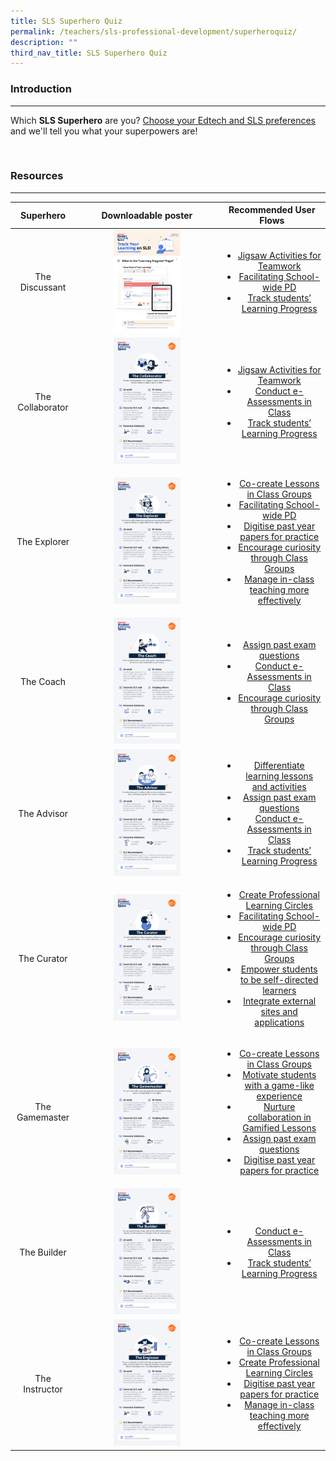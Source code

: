 ```yaml
---
title: SLS Superhero Quiz
permalink: /teachers/sls-professional-development/superheroquiz/
description: ""
third_nav_title: SLS Superhero Quiz
---
```

<h3>Introduction</h3>
<hr>
<p>Which <b>SLS Superhero</b> are you? <a target="_blank" href="https://www.opinionstage.com/api/v2/widgets/84312282-ddd9-4f07-9c36-b9a463720b98/iframe">Choose your Edtech and SLS preferences</a> and we'll tell you what your superpowers are!</p>
<br>

<h3>Resources</h3>
<hr>

<table class="sug-datatable basic">
<thead>
<tr>
<th style="text-align: center; vertical-align: middle;">Superhero</th>      
      <th style="text-align: center; vertical-align: middle;">Downloadable poster</th>
      <th style="text-align: center; vertical-align: middle;">Recommended User Flows</th>
    </tr>
  </thead>
  <tbody>
        <tr>
          <td style="text-align: center; vertical-align: middle;">     
          <p>The Discussant</p>
        </td>
          <td style="text-align: center; vertical-align: middle;">     
        <a target="_blank" href="/files/Marcomms/SLS%20Superhero%20Quiz/The%20Discussant.pdf"> <img width="50%" src="/images/2Teacher/Marcomms/R16%20(1_2)%20Students_Learning%20Progress.png"></a> <br>
            </td>
      <td style="text-align: center; vertical-align: middle;">  
        <ul>		
        <li><a target="_blank" href="/teachers/sls-superhero-quiz/jigsaw-activities-for-teamwork/">Jigsaw Activities for Teamwork</a>
        </li>
        <li><a target="_blank" href="/teachers/sls-superhero-quiz/facilitating-schoolwide-pd/">Facilitating School-wide PD</a>
        </li>
        <li><a target="_blank" href="/teachers/sls-superhero-quiz/track-students-learning-progress/">Track students’ Learning Progress</a>
        </li>
        </ul>
        </td>
    </tr>
    <tr>
      <td style="text-align: center; vertical-align: middle;">   
        <p>The Collaborator</p>
      </td>
      <td style="text-align: center; vertical-align: middle;">
        <a target="_blank" href="/files/Marcomms/SLS%20Superhero%20Quiz/The%20Collaborator.pdf"> <img width="50%" src="/images/2Teacher/Marcomms/SLS%20Superhero%20Quiz/The%20Collaborator.png"></a> <br>     
	</td>       
        <td style="text-align: center; vertical-align: middle;">  
          <ul>
            <li><a target="_blank" href="/teachers/sls-superhero-quiz/jigsaw-activities-for-teamwork/">Jigsaw Activities for Teamwork</a>
            </li>
            <li><a target="_blank" href="/teachers/sls-superhero-quiz/conduct-eassessments-in-class/">Conduct e-Assessments in Class</a>
            </li>
            <li><a target="_blank" href="/teachers/sls-superhero-quiz/track-students-learning-progress/">Track students’ Learning Progress</a>
            </li>
            </ul>
    </td>
      </tr>
    <tr>
      <td style="text-align: center; vertical-align: middle;">     
        <p>The Explorer</p>
      </td>
      <td style="text-align: center; vertical-align: middle;">
        <a target="_blank" href="/files/Marcomms/SLS%20Superhero%20Quiz/The%20Explorer.pdf"> <img width="50%" src="/images/2Teacher/Marcomms/SLS%20Superhero%20Quiz/The%20Explorer.png"></a> <br>      </td>        
        <td style="text-align: center; vertical-align: middle;">  
          <ul>
            <li><a target="_blank" href="../../teachers/teachingwithsls/Co-create Lessons in Class Groups.html">Co-create Lessons in Class Groups</a>
            </li>
            <li><a target="_blank" href="../../teachers/teachingwithsls/Facilitating School-wide PD.html">Facilitating School-wide PD</a>
            </li>
            <li><a target="_blank" href="../../teachers/teachingwithsls/Digitise past year papers for practice.html">Digitise past year papers for practice</a>
            </li>
            <li><a target="_blank" href="../../teachers/teachingwithsls/Encourage curiosity through Class Groups.html">Encourage curiosity through Class Groups</a>
            </li>
            <li><a target="_blank" href="../../teachers/teachingwithsls/Manage in-class teaching more effectively.html">Manage in-class teaching more effectively</a>
            </li>
            </ul>
    </td>
      </tr>
    <tr>
      <td style="text-align: center; vertical-align: middle;">
        <p>The Coach</p>
      </td>
      <td style="text-align: center; vertical-align: middle;">
        <a target="_blank" href="/files/Marcomms/SLS%20Superhero%20Quiz/The%20Coach.pdf"> <img width="50%" src="/images/2Teacher/Marcomms/SLS%20Superhero%20Quiz/The%20Coach.png"></a> <br>      
			</td>    
        <td style="text-align: center; vertical-align: middle;">  
          <ul>
            <li><a target="_blank" href="../../teachers/teachingwithsls/Assign past exam questions.html">Assign past exam questions </a>
            </li>
            <li><a target="_blank" href="../../teachers/teachingwithsls/Conduct e-Assessments in Class.html">Conduct e-Assessments in Class</a>
            </li>
            <li><a target="_blank" href="../../teachers/teachingwithsls/Encourage curiosity through Class Groups.html">Encourage curiosity through Class Groups</a>
            </li>
            </ul>
    </td>
      </tr>
    <tr>
      <td style="text-align: center; vertical-align: middle;">
        <p>The Advisor</p>
      </td>
      <td style="text-align: center; vertical-align: middle;">
        <a target="_blank" href="/files/Marcomms/SLS%20Superhero%20Quiz/The%20Advisor.pdf"> <img width="50%" src="/images/2Teacher/Marcomms/SLS%20Superhero%20Quiz/The%20Advisor.png"></a> <br>     
			</td>   
        <td style="text-align: center; vertical-align: middle;">  
          <ul>
            <li><a target="_blank" href="../../teachers/teachingwithsls/Differentiate learning lessons and activities.html">Differentiate learning lessons and activities</a>
            </li>
            <li><a target="_blank" href="../../teachers/teachingwithsls/Assign past exam questions.html">Assign past exam questions </a>
            </li>
            <li><a target="_blank" href="../../teachers/teachingwithsls/Conduct e-Assessments in Class.html">Conduct e-Assessments in Class</a>
            </li>
            <li><a target="_blank" href="../../teachers/teachingwithsls/Track students’ Learning Progress.html">Track students’ Learning Progress</a>
            </li>
            </ul>
      </td></tr>
    <tr>
      <td style="text-align: center; vertical-align: middle;">
        <p>The Curator</p>
      </td>
      <td style="text-align: center; vertical-align: middle;">
        <a target="_blank" href="/files/Marcomms/SLS%20Superhero%20Quiz/The%20Curator.pdf"> <img width="50%" src="/images/2Teacher/Marcomms/SLS%20Superhero%20Quiz/The%20Curator.png"></a> <br>      
</td>
			<td style="text-align: center; vertical-align: middle;">  
              <ul>
                <li><a target="_blank" href="../../teachers/teachingwithsls/Create Professional Learning Circles.html">Create Professional Learning Circles</a>
                </li>
                <li><a target="_blank" href="../../teachers/teachingwithsls/Facilitating School-wide PD.html">Facilitating School-wide PD</a>
                </li>
                <li><a target="_blank" href="../../teachers/teachingwithsls/Encourage curiosity through Class Groups.html">Encourage curiosity through Class Groups</a>
                </li>
                <li><a target="_blank" href="../../teachers/teachingwithsls/Empower students to be self-directed learners.html">Empower students to be self-directed learners</a>
                </li>
                <li><a target="_blank" href="../../teachers/teachingwithsls/Integrate external sites and applications.html">Integrate external sites and applications</a>
                </li>
                </ul>
        </td>
        </tr>
    <tr>
      <td style="text-align: center; vertical-align: middle;">
        <p>The Gamemaster</p>
      </td>
      <td style="text-align: center; vertical-align: middle;">
        <a target="_blank" href="/files/Marcomms/SLS%20Superhero%20Quiz/The%20Gamemaster.pdf"> <img width="50%" src="/images/2Teacher/Marcomms/SLS%20Superhero%20Quiz/The%20Gamemaster.png"></a> <br>
      </td>
      <td style="text-align: center; vertical-align: middle;">  
        <ul>
          <li><a target="_blank" href="../../teachers/teachingwithsls/Co-create Lessons in Class Groups.html">Co-create Lessons in Class Groups</a>
          </li>
          <li><a target="_blank" href="../../teachers/teachingwithsls/Motivate students with a game-like experience.html">Motivate students with a game-like experience</a>
          </li>
          <li><a target="_blank" href="../../teachers/teachingwithsls/Nurture collaboration in Gamified Lessons.html">Nurture collaboration in Gamified Lessons</a>
          </li>
          <li><a target="_blank" href="../../teachers/teachingwithsls/Assign past exam questions.html">Assign past exam questions</a>
          </li>
          <li><a target="_blank" href="../../teachers/teachingwithsls/Digitise past year papers for practice.html">Digitise past year papers for practice</a>
          </li>
          </ul>
  </td>
    </tr>
    <tr>
      <td style="text-align: center; vertical-align: middle;">
        <p>The Builder</p>
      </td>
      <td style="text-align: center; vertical-align: middle;">
        <a target="_blank" href="/files/Marcomms/SLS%20Superhero%20Quiz/The%20Builder.pdf"> <img width="50%" src="/images/2Teacher/Marcomms/SLS%20Superhero%20Quiz/The%20Builder.png"></a> <br>
      </td>
      <td style="text-align: center; vertical-align: middle;">  
        <ul>
          <li><a target="_blank" href="../../teachers/teachingwithsls/Conduct e-Assessments in Class.html">Conduct e-Assessments in Class</a>
          </li>
          <li><a target="_blank" href="../../teachers/teachingwithsls/Track students’ Learning Progress.html">Track students’ Learning Progress</a>
          </li>
          </ul>
  </td>
    </tr>
    <tr>
      <td style="text-align: center; vertical-align: middle;">
        <p>The Instructor</p>
      </td>
      <td style="text-align: center; vertical-align: middle;">
        <a target="_blank" href="/files/Marcomms/SLS%20Superhero%20Quiz/The%20Instructor.pdf"> <img width="50%" src="/images/2Teacher/Marcomms/SLS%20Superhero%20Quiz/The%20Instructor.png"></a> <br>
      </td>
      <td style="text-align: center; vertical-align: middle;">  
        <ul>
          <li><a target="_blank" href="../../teachers/teachingwithsls/Co-create Lessons in Class Groups.html">Co-create Lessons in Class Groups</a>
          </li>
          <li><a target="_blank" href="../../teachers/teachingwithsls/Create Professional Learning Circles.html">Create Professional Learning Circles</a>
          </li>
          <li><a target="_blank" href="../../teachers/teachingwithsls/Digitise past year papers for practice.html">Digitise past year papers for practice</a>
          </li>
          <li><a target="_blank" href="../../teachers/teachingwithsls/Manage in-class teaching more effectively.html">Manage in-class teaching more effectively</a>
          </li>
          </ul>
  </td>
    </tr>
</tbody>
</table>